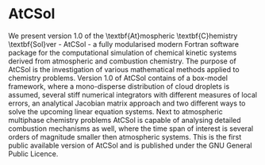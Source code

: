 # AtCSol
We present version 1.0 of the \textbf{At}mospheric \textbf{C}hemistry \textbf{Sol}ver - AtCSol -  a fully modularised modern Fortran software package for the computational simulation of chemical kinetic systems derived from atmospheric and combustion chemistry. The purpose of AtCSol is the investigation of various mathematical methods applied to chemistry problems. Version 1.0 of AtCSol contains of a box-model framework, where a mono-disperse distribution of cloud droplets is assumed, several stiff numerical integrators with different measures of local errors, an analytical Jacobian matrix approach and two different ways to solve the upcoming linear equation systems. Next to atmospheric multiphase chemistry problems AtCSol is capable of analysing detailed combustion mechanisms as well, where the time span of interest is several orders of magnitude smaller then atmospheric systems. This is the first public available version of AtCSol and is published under the GNU General Public Licence.
